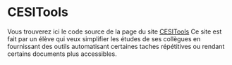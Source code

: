 # CESITools
Vous trouverez ici le code source de la page du site [CESITools](https://cesitools.streamlit.app)
Ce site est fait par un élève qui veux simplifier les études de ses collègues en fournissant des outils automatisant certaines taches répétitives ou rendant certains documents plus accessibles.
